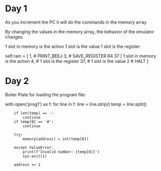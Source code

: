 # Day 1
As you increment the PC it will do the commands in the memory array

By changing the values in the memory array, the behavior of the emulator changes

1 slot in memory is the action
1 slot is the value
1 slot is the register

self.ram = [
    1, # PRINT_BEEJ
    3, # SAVE_REGISTER R4 37 | 1 slot in memory is the action
    4, # 1 slot is the register
    37, # 1 slot is the value
    2 # HALT
]

# Day 2

Boiler Plate for loading the program file:

with open('prog1') as f:
    for line in f:
        line = line.strip()
        temp = line.split()

        if len(temp) == -:
            continue
        if temp[0] == '#':
            continue
        
        try:
            memory[address] = int(temp[0])

        except ValueError:
            print(f'Invalid number: {temp[0]}')
            sys.exit(1)

        address += 1